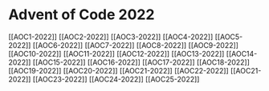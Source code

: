 # Advent of Code 2022

[[AOC1-2022]]
[[AOC2-2022]]
[[AOC3-2022]]
[[AOC4-2022]]
[[AOC5-2022]]
[[AOC6-2022]]
[[AOC7-2022]]
[[AOC8-2022]]
[[AOC9-2022]]
[[AOC10-2022]]
[[AOC11-2022]]
[[AOC12-2022]]
[[AOC13-2022]]
[[AOC14-2022]]
[[AOC15-2022]]
[[AOC16-2022]]
[[AOC17-2022]]
[[AOC18-2022]]
[[AOC19-2022]]
[[AOC20-2022]]
[[AOC21-2022]]
[[AOC22-2022]]
[[AOC21-2022]]
[[AOC23-2022]]
[[AOC24-2022]]
[[AOC25-2022]]
